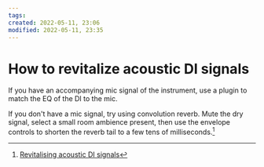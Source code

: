 ```yaml
---
tags: 
created: 2022-05-11, 23:06
modified: 2022-05-11, 23:35
---
```


# How to revitalize acoustic DI signals
If you have an accompanying mic signal of the instrument, use a plugin to match the EQ of the DI to the mic.

If you don't have a mic signal, try using convolution reverb. Mute the dry signal, select a small room ambience present, then use the envelope controls to shorten the reverb tail to a few tens of milliseconds.[^1]

[^1]: [Revitalising acoustic DI signals](https://www.cambridge-mt.co.uk/products/mix-magician-s-toolkit/categories/4812630/posts/16194757)